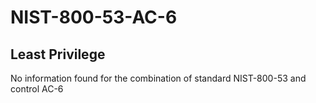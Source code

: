 # NIST-800-53-AC-6
## Least Privilege

No information found for the combination of standard NIST-800-53 and control AC-6
